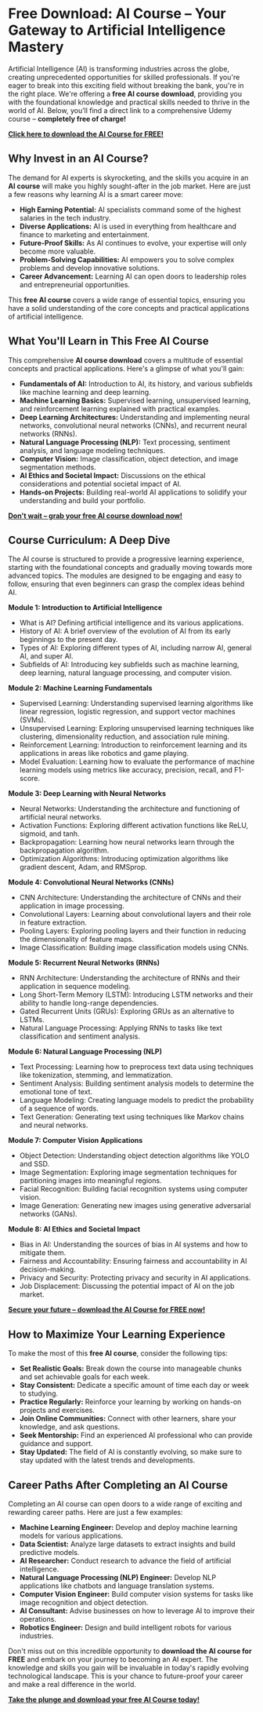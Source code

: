 # Free Download: AI Course – Your Gateway to Artificial Intelligence Mastery

Artificial Intelligence (AI) is transforming industries across the globe, creating unprecedented opportunities for skilled professionals. If you're eager to break into this exciting field without breaking the bank, you're in the right place. We're offering a **free AI course download**, providing you with the foundational knowledge and practical skills needed to thrive in the world of AI. Below, you’ll find a direct link to a comprehensive Udemy course – **completely free of charge!**

[**Click here to download the AI Course for FREE!**](https://udemywork.com/ai-course)

## Why Invest in an AI Course?

The demand for AI experts is skyrocketing, and the skills you acquire in an **AI course** will make you highly sought-after in the job market. Here are just a few reasons why learning AI is a smart career move:

*   **High Earning Potential:** AI specialists command some of the highest salaries in the tech industry.
*   **Diverse Applications:** AI is used in everything from healthcare and finance to marketing and entertainment.
*   **Future-Proof Skills:** As AI continues to evolve, your expertise will only become more valuable.
*   **Problem-Solving Capabilities:** AI empowers you to solve complex problems and develop innovative solutions.
*   **Career Advancement:** Learning AI can open doors to leadership roles and entrepreneurial opportunities.

This **free AI course** covers a wide range of essential topics, ensuring you have a solid understanding of the core concepts and practical applications of artificial intelligence.

## What You'll Learn in This Free AI Course

This comprehensive **AI course download** covers a multitude of essential concepts and practical applications. Here's a glimpse of what you'll gain:

*   **Fundamentals of AI:** Introduction to AI, its history, and various subfields like machine learning and deep learning.
*   **Machine Learning Basics:** Supervised learning, unsupervised learning, and reinforcement learning explained with practical examples.
*   **Deep Learning Architectures:** Understanding and implementing neural networks, convolutional neural networks (CNNs), and recurrent neural networks (RNNs).
*   **Natural Language Processing (NLP):** Text processing, sentiment analysis, and language modeling techniques.
*   **Computer Vision:** Image classification, object detection, and image segmentation methods.
*   **AI Ethics and Societal Impact:** Discussions on the ethical considerations and potential societal impact of AI.
*   **Hands-on Projects:** Building real-world AI applications to solidify your understanding and build your portfolio.

[**Don't wait – grab your free AI course download now!**](https://udemywork.com/ai-course)

## Course Curriculum: A Deep Dive

The AI course is structured to provide a progressive learning experience, starting with the foundational concepts and gradually moving towards more advanced topics. The modules are designed to be engaging and easy to follow, ensuring that even beginners can grasp the complex ideas behind AI.

**Module 1: Introduction to Artificial Intelligence**

*   What is AI? Defining artificial intelligence and its various applications.
*   History of AI: A brief overview of the evolution of AI from its early beginnings to the present day.
*   Types of AI: Exploring different types of AI, including narrow AI, general AI, and super AI.
*   Subfields of AI: Introducing key subfields such as machine learning, deep learning, natural language processing, and computer vision.

**Module 2: Machine Learning Fundamentals**

*   Supervised Learning: Understanding supervised learning algorithms like linear regression, logistic regression, and support vector machines (SVMs).
*   Unsupervised Learning: Exploring unsupervised learning techniques like clustering, dimensionality reduction, and association rule mining.
*   Reinforcement Learning: Introduction to reinforcement learning and its applications in areas like robotics and game playing.
*   Model Evaluation: Learning how to evaluate the performance of machine learning models using metrics like accuracy, precision, recall, and F1-score.

**Module 3: Deep Learning with Neural Networks**

*   Neural Networks: Understanding the architecture and functioning of artificial neural networks.
*   Activation Functions: Exploring different activation functions like ReLU, sigmoid, and tanh.
*   Backpropagation: Learning how neural networks learn through the backpropagation algorithm.
*   Optimization Algorithms: Introducing optimization algorithms like gradient descent, Adam, and RMSprop.

**Module 4: Convolutional Neural Networks (CNNs)**

*   CNN Architecture: Understanding the architecture of CNNs and their application in image processing.
*   Convolutional Layers: Learning about convolutional layers and their role in feature extraction.
*   Pooling Layers: Exploring pooling layers and their function in reducing the dimensionality of feature maps.
*   Image Classification: Building image classification models using CNNs.

**Module 5: Recurrent Neural Networks (RNNs)**

*   RNN Architecture: Understanding the architecture of RNNs and their application in sequence modeling.
*   Long Short-Term Memory (LSTM): Introducing LSTM networks and their ability to handle long-range dependencies.
*   Gated Recurrent Units (GRUs): Exploring GRUs as an alternative to LSTMs.
*   Natural Language Processing: Applying RNNs to tasks like text classification and sentiment analysis.

**Module 6: Natural Language Processing (NLP)**

*   Text Processing: Learning how to preprocess text data using techniques like tokenization, stemming, and lemmatization.
*   Sentiment Analysis: Building sentiment analysis models to determine the emotional tone of text.
*   Language Modeling: Creating language models to predict the probability of a sequence of words.
*   Text Generation: Generating text using techniques like Markov chains and neural networks.

**Module 7: Computer Vision Applications**

*   Object Detection: Understanding object detection algorithms like YOLO and SSD.
*   Image Segmentation: Exploring image segmentation techniques for partitioning images into meaningful regions.
*   Facial Recognition: Building facial recognition systems using computer vision.
*   Image Generation: Generating new images using generative adversarial networks (GANs).

**Module 8: AI Ethics and Societal Impact**

*   Bias in AI: Understanding the sources of bias in AI systems and how to mitigate them.
*   Fairness and Accountability: Ensuring fairness and accountability in AI decision-making.
*   Privacy and Security: Protecting privacy and security in AI applications.
*   Job Displacement: Discussing the potential impact of AI on the job market.

[**Secure your future – download the AI Course for FREE now!**](https://udemywork.com/ai-course)

## How to Maximize Your Learning Experience

To make the most of this **free AI course**, consider the following tips:

*   **Set Realistic Goals:** Break down the course into manageable chunks and set achievable goals for each week.
*   **Stay Consistent:** Dedicate a specific amount of time each day or week to studying.
*   **Practice Regularly:** Reinforce your learning by working on hands-on projects and exercises.
*   **Join Online Communities:** Connect with other learners, share your knowledge, and ask questions.
*   **Seek Mentorship:** Find an experienced AI professional who can provide guidance and support.
*   **Stay Updated:** The field of AI is constantly evolving, so make sure to stay updated with the latest trends and developments.

## Career Paths After Completing an AI Course

Completing an AI course can open doors to a wide range of exciting and rewarding career paths. Here are just a few examples:

*   **Machine Learning Engineer:** Develop and deploy machine learning models for various applications.
*   **Data Scientist:** Analyze large datasets to extract insights and build predictive models.
*   **AI Researcher:** Conduct research to advance the field of artificial intelligence.
*   **Natural Language Processing (NLP) Engineer:** Develop NLP applications like chatbots and language translation systems.
*   **Computer Vision Engineer:** Build computer vision systems for tasks like image recognition and object detection.
*   **AI Consultant:** Advise businesses on how to leverage AI to improve their operations.
*   **Robotics Engineer:** Design and build intelligent robots for various industries.

Don't miss out on this incredible opportunity to **download the AI course for FREE** and embark on your journey to becoming an AI expert. The knowledge and skills you gain will be invaluable in today's rapidly evolving technological landscape. This is your chance to future-proof your career and make a real difference in the world.

[**Take the plunge and download your free AI Course today!**](https://udemywork.com/ai-course)
